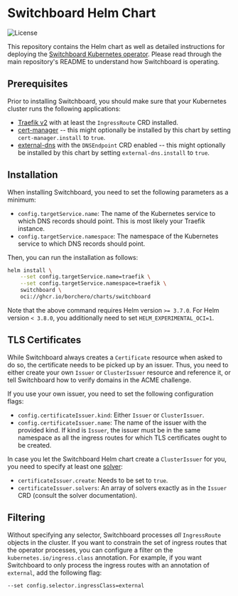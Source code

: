 # Switchboard Helm Chart

![License](https://img.shields.io/github/license/borchero/switchboard-chart)

This repository contains the Helm chart as well as detailed instructions for deploying the
[Switchboard Kubernetes operator](https://github.com/borchero/switchboard). Please read through the
main repository's README to understand how Switchboard is operating.

## Prerequisites

Prior to installing Switchboard, you should make sure that your Kubernetes cluster runs the
following applications:

- [Traefik v2](https://github.com/traefik/traefik) with at least the `IngressRoute` CRD installed.
- [cert-manager](https://cert-manager.io) -- this might optionally be installed by this chart by
  setting `cert-manager.install` to `true`.
- [external-dns](https://github.com/kubernetes-sigs/external-dns) with the `DNSEndpoint` CRD
  enabled -- this might optionally be installed by this chart by setting `external-dns.install` to
  `true`.

## Installation

When installing Switchboard, you need to set the following parameters as a minimum:

- `config.targetService.name`: The name of the Kubernetes service to which DNS records should
  point. This is most likely your Traefik instance.
- `config.targetService.namespace`: The namespace of the Kubernetes service to which DNS records
  should point.

Then, you can run the installation as follows:

```bash
helm install \
    --set config.targetService.name=traefik \
    --set config.targetService.namespace=traefik \
    switchboard \
    oci://ghcr.io/borchero/charts/switchboard
```

Note that the above command requires Helm version `>= 3.7.0`. For Helm version `< 3.8.0`, you
additionally need to set `HELM_EXPERIMENTAL_OCI=1`.

## TLS Certificates

While Switchboard always creates a `Certificate` resource when asked to do so, the certificate
needs to be picked up by an issuer. Thus, you need to either create your own `Issuer` or
`ClusterIssuer` resource and reference it, or tell Switchboard how to verify domains in the ACME
challenge.

If you use your own issuer, you need to set the following configuration flags:

- `config.certificateIssuer.kind`: Either `Issuer` or `ClusterIssuer`.
- `config.certificateIssuer.name`: The name of the issuer with the provided kind. If kind is
  `Issuer`, the issuer must be in the same namespace as all the ingress routes for which TLS
  certificates ought to be created.

In case you let the Switchboard Helm chart create a `ClusterIssuer` for you, you need to specify at
least one [solver](https://cert-manager.io/docs/configuration/acme/#configuration):

- `certificateIssuer.create`: Needs to be set to `true`.
- `certificateIssuer.solvers`: An array of solvers exactly as in the `Issuer` CRD (consult the
  solver documentation).

## Filtering

Without specifying any selector, Switchboard processes _all_ `IngressRoute` objects in the cluster.
If you want to constrain the set of ingress routes that the operator processes, you can configure a
filter on the `kubernetes.io/ingress.class` annotation. For example, if you want Switchboard to
only process the ingress routes with an annotation of `external`, add the following flag:

```bash
--set config.selector.ingressClass=external
```
